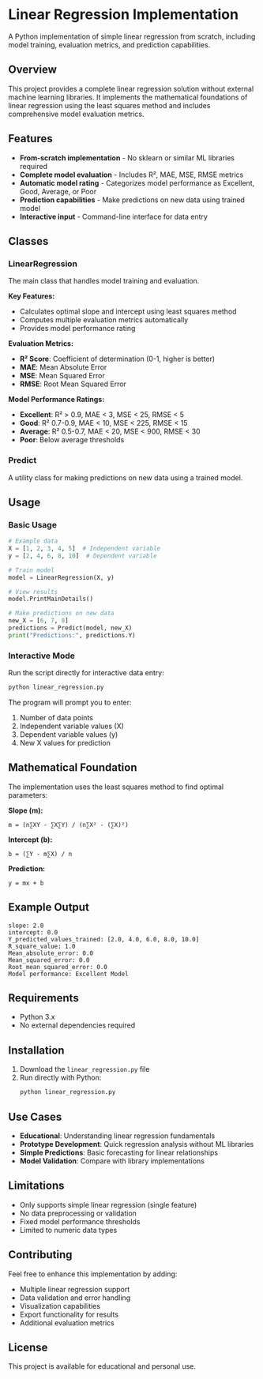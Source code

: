 # Linear Regression Implementation

A Python implementation of simple linear regression from scratch, including model training, evaluation metrics, and prediction capabilities.

## Overview

This project provides a complete linear regression solution without external machine learning libraries. It implements the mathematical foundations of linear regression using the least squares method and includes comprehensive model evaluation metrics.

## Features

- **From-scratch implementation** - No sklearn or similar ML libraries required
- **Complete model evaluation** - Includes R², MAE, MSE, RMSE metrics
- **Automatic model rating** - Categorizes model performance as Excellent, Good, Average, or Poor
- **Prediction capabilities** - Make predictions on new data using trained model
- **Interactive input** - Command-line interface for data entry

## Classes

### LinearRegression

The main class that handles model training and evaluation.

**Key Features:**
- Calculates optimal slope and intercept using least squares method
- Computes multiple evaluation metrics automatically
- Provides model performance rating

**Evaluation Metrics:**
- **R² Score**: Coefficient of determination (0-1, higher is better)
- **MAE**: Mean Absolute Error
- **MSE**: Mean Squared Error  
- **RMSE**: Root Mean Squared Error

**Model Performance Ratings:**
- **Excellent**: R² > 0.9, MAE < 3, MSE < 25, RMSE < 5
- **Good**: R² 0.7-0.9, MAE < 10, MSE < 225, RMSE < 15
- **Average**: R² 0.5-0.7, MAE < 20, MSE < 900, RMSE < 30
- **Poor**: Below average thresholds

### Predict

A utility class for making predictions on new data using a trained model.

## Usage

### Basic Usage

```python
# Example data
X = [1, 2, 3, 4, 5]  # Independent variable
y = [2, 4, 6, 8, 10]  # Dependent variable

# Train model
model = LinearRegression(X, y)

# View results
model.PrintMainDetails()

# Make predictions on new data
new_X = [6, 7, 8]
predictions = Predict(model, new_X)
print("Predictions:", predictions.Y)
```

### Interactive Mode

Run the script directly for interactive data entry:

```bash
python linear_regression.py
```

The program will prompt you to enter:
1. Number of data points
2. Independent variable values (X)
3. Dependent variable values (y)
4. New X values for prediction

## Mathematical Foundation

The implementation uses the least squares method to find optimal parameters:

**Slope (m):**
```
m = (n∑XY - ∑X∑Y) / (n∑X² - (∑X)²)
```

**Intercept (b):**
```
b = (∑Y - m∑X) / n
```

**Prediction:**
```
y = mx + b
```

## Example Output

```
slope: 2.0
intercept: 0.0
Y_predicted_values_trained: [2.0, 4.0, 6.0, 8.0, 10.0]
R_square_value: 1.0
Mean_absolute_error: 0.0
Mean_squared_error: 0.0
Root_mean_squared_error: 0.0
Model performance: Excellent Model
```

## Requirements

- Python 3.x
- No external dependencies required

## Installation

1. Download the `linear_regression.py` file
2. Run directly with Python:
   ```bash
   python linear_regression.py
   ```

## Use Cases

- **Educational**: Understanding linear regression fundamentals
- **Prototype Development**: Quick regression analysis without ML libraries
- **Simple Predictions**: Basic forecasting for linear relationships
- **Model Validation**: Compare with library implementations

## Limitations

- Only supports simple linear regression (single feature)
- No data preprocessing or validation
- Fixed model performance thresholds
- Limited to numeric data types

## Contributing

Feel free to enhance this implementation by adding:
- Multiple linear regression support
- Data validation and error handling
- Visualization capabilities
- Export functionality for results
- Additional evaluation metrics

## License

This project is available for educational and personal use.